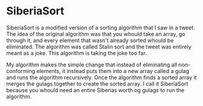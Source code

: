 # SiberiaSort

SiberiaSort is a modified version of a sorting algorithm that I saw in a tweet.
The idea of the original algorithm was that you whould take an array, go through it, and every element that wasn't already sorted whould be eliminated.
The algorithm was called Stalin sort and the tweet was entirely meant as a joke. This algorithm is taking the joke too far.

My algorithm makes the simple change that instead of eliminating all non-conforming elements, 
it instead puts them into a new array called a gulag and runs the algorithm recursively.
Once the algorithm finds a sorted array it merges the gulags together to create the sorted array.
I call it SiberiaSort because you whould need an entire Siberias worth og gulags to run the algorithm.
